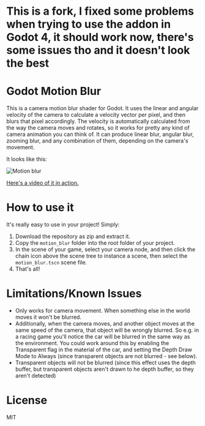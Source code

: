 # This is a fork, I fixed some problems when trying to use the addon in Godot 4, it should work now, there's some issues tho and it doesn't look the best

# Godot Motion Blur

This is a camera motion blur shader for Godot. It uses the linear and angular velocity of the camera to calculate a velocity vector per pixel, and then blurs that pixel accordingly. The velocity is automatically calculated from the way the camera moves and rotates, so it works for pretty any kind of camera animation you can think of. It can produce linear blur, angular blur, zooming blur, and any combination of them, depending on the camera's movement.

It looks like this:

![Motion blur](images/demo.gif)

[Here's a video of it in action.](https://www.youtube.com/watch?v=Du6_WYIRi5s)

# How to use it 
It's really easy to use in your project! Simply:

1. Download the repository as zip and extract it.
2. Copy the `motion_blur` folder into the root folder of your project.
3. In the scene of your game, select your camera node, and then click the chain icon above the scene tree to instance a scene,  then select the `motion_blur.tscn` scene file.
4. That's all!

# Limitations/Known Issues

- Only works for camera movement. When something else in the world moves it won't be blurred.
- Additionally, when the camera moves, and another object moves at the same speed of the camera, that object will be wrongly blurred. So e.g. in a racing game you'll notice the car will be blurred in the same way as the environment. You could work around this by enabling the Transparent flag in the material of the car, and setting the Depth Draw Mode to Always (since transparent objects are not blurred - see below).
- Transparent objects will not be blurred (since this effect uses the depth buffer, but transparent objects aren't drawn to he depth buffer, so they aren't detected)

# License
MIT
